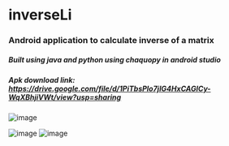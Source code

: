 # inverseLi
### Android application to calculate inverse of a matrix
##### Built using java and python using chaquopy in android studio 

##### Apk download link: https://drive.google.com/file/d/1PiTbsPlo7jIG4HxCAGlCy-WqXBhjiVWt/view?usp=sharing
![image](https://user-images.githubusercontent.com/88785262/147878814-62e16fa2-f322-4b14-9517-60535bb149a2.png)

![image](https://user-images.githubusercontent.com/88785262/150333635-d183721c-779d-445c-a091-10dba058a33a.png)
![image](https://user-images.githubusercontent.com/88785262/150333729-cdf5598e-089b-4969-b3cb-906e7fe7ddfb.png)
